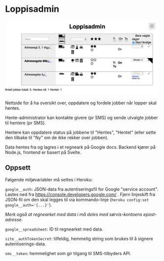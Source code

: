 # Loppisadmin

![Skjemdump av nettside](https://github.com/hallvors/loppisadmin/blob/master/docs/images/overview.png?raw=true)

Nettside for å ha oversikt over, oppdatere og fordele jobber når lopper skal hentes.

Hente-administrator kan kontakte givere (pr SMS) og sende utvalgte jobber til hentere (pr SMS).

Hentere kan oppdatere status på jobbene til "Hentes", "Hentet" (eller sette den tilbake til "Ny" om de ikke rekker over jobben).

Data hentes fra og lagres i et regneark på Google docs. Backend kjører på Node.js, frontend er basert på Svelte.

## Oppsett

Følgende miljøvariabler må settes i Heroku:

`google__auth`: JSON-data fra autentiseringsfil for Google "service account". Lastes ned fra https://console.developers.google.com/ . Fjern linjeskift fra JSON-fil om den skal legges til via kommando-linje (`heroku config:set google__auth='{...}'`). 

_Merk også at regnearket med data i må deles med sørvis-kontoens epost-adresse._

`google__spreadsheet`: ID til regnearket med data.

`site__authTokenSecret`: tilfeldig, hemmelig string som brukes til å signere autentiserings-data.

`sms__token`: hemmelighet som gir tilgang til SMS-tilbyders API.
